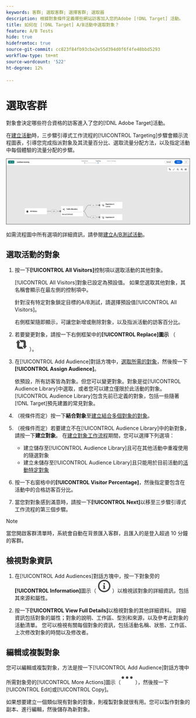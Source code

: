 ```yaml
---
keywords: 客群; 選取客群; 選擇客群; 選取器
description: 根據對象條件定義哪些網站訪客加入您的Adobe [!DNL Target] 活動。
title: 如何在 [!DNL Target] A/B活動中選取對象？
feature: A/B Tests
hide: true
hidefromtoc: true
source-git-commit: cc823f84fb93cbe2e55d394d0f6f4fe48bbd5293
workflow-type: tm+mt
source-wordcount: '522'
ht-degree: 12%

---
```


# 選取客群

對象會決定哪些符合資格的訪客進入了您的[!DNL Adobe Target]活動。

在[建立活動](/help/main/c-activities/t-test-ab/t-test-create-ab/test-create-ab-beta.md)時，三步驟引導式工作流程的[!UICONTROL Targeting]步驟會顯示流程圖表，引導您完成指派對象及其流量百分比、選取流量分配方法，以及指定活動中每個體驗的流量分配的步驟。

![A/B 測試鎖定目標步驟](/help/main/c-activities/t-test-ab/t-test-create-ab/assets/ab_flow-new-ui.png)

如需流程圖中所有選項的詳細資訊，請參閱[建立A/B測試活動](/help/main/c-activities/t-test-ab/t-test-create-ab/test-create-ab-beta.md)。

## 選取活動的對象

1. 按一下&#x200B;**[!UICONTROL All Visitors]**&#x200B;控制項以選取活動的其他對象。

   [!UICONTROL All Visitors]對象已設定為預設值。 如果您選取其他對象，其名稱會顯示在最左側的控制項中。

   針對沒有特定對象鎖定目標的A/B測試，請選擇預設值[!UICONTROL All Visitors]。

   右側框架隨即顯示，可讓您新增或刪除對象，以及指派活動的訪客百分比。

1. 若要變更對象，請按一下右側框架中的&#x200B;**[!UICONTROL Replace]圖示** （ ![取代圖示](/help/main/assets/icons/Retweet.svg) ）。

1. 在[!UICONTROL Add Audience]對話方塊中，[選取所需的對象](/help/main/c-activities/t-test-ab/t-test-create-ab/ab-audience.md)，然後按一下&#x200B;**[!UICONTROL Assign Audience]**。

   依預設，所有訪客皆為對象。但您可以變更對象。對象是從[!UICONTROL Audience Library]中選取，或者您可以建立僅限於此活動的對象。 [!UICONTROL Audience Library]包含先前已定義的對象，包括一些隨著[!DNL Target]預先建置的常見對象。

1. （視條件而定）按一下&#x200B;**結合對象**&#x200B;至[建立結合多個對象的對象](/help/main/c-target/combining-multiple-audiences.md)。

1. （視條件而定）若要建立不在[!UICONTROL Audience Library]中的新對象，請按一下&#x200B;**建立對象**。 在[建立對象工作流程](/help/main/c-target/c-audiences/audiences.md)期間，您可以選擇下列選項：

   * 建立儲存至[!UICONTROL Audience Library]且可在其他活動中重複使用的隨選對象
   * 建立未儲存至[!UICONTROL Audience Library]且只能用於目前活動的[活動特定對象](/help/main/c-target/creating-activity-only-audience.md)

1. 按一下右窗格中的&#x200B;**[!UICONTROL Visitor Percentage]**，然後指定要包含在活動中的合格訪客百分比。

1. 當您對對象感到滿意時，請按一下&#x200B;**[!UICONTROL Next]**&#x200B;以移至三步驟引導式工作流程的第三個步驟。

>[!NOTE]
>
>當您開啟客群清單時，系統會自動在背景匯入客群，且匯入的是登入超過 10 分鐘的客群。

## 檢視對象資訊

1. 在[!UICONTROL Add Audiences]對話方塊中，按一下對象旁的&#x200B;**[!UICONTROL Information]**&#x200B;圖示（ ![資訊圖示](/help/main/assets/icons/InfoOutline.svg) ）以檢視該對象的詳細資訊，包括其來源和屬性。

1. 按一下&#x200B;**[!UICONTROL View Full Details]**&#x200B;以檢視對象的其他詳細資料。 詳細資訊包括對象的屬性；對象的說明、工作區、型別和來源，以及參考此對象的活動清單。 您可以檢視有關每個對象的資訊，包括活動名稱、狀態、工作區、上次修改對象的時間以及修改者。

## 編輯或複製對象

您可以編輯或複製對象，方法是按一下[!UICONTROL Add Audience]對話方塊中所需對象旁的[!UICONTROL More Actions]圖示（![更多動作圖示](/help/main/assets/icons/More.svg) ），然後按一下[!UICONTROL Edit]或[!UICONTROL Copy]。

如果想要建立一個類似現有對象的對象，則複製對象就很有用。您可以製作對象的副本、進行編輯，然後儲存為新對象。


